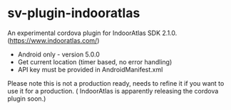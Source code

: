 # sv-plugin-indooratlas

An experimental cordova plugin for IndoorAtlas SDK 2.1.0. (https://www.indooratlas.com/)

* Android only - version 5.0.0
* Get current location (timer based, no error handling)
* API key must be provided in AndroidManifest.xml


Please note this is not a production ready, needs to refine it if you want to use it for a production. (
IndoorAtlas is apparently releasing the cordova plugin soon.)

